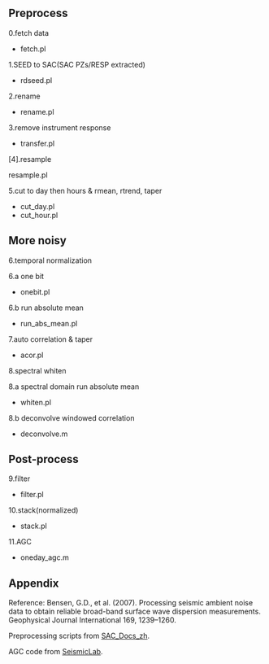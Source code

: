 ## Preprocess

0.fetch data

- fetch.pl

1.SEED to SAC(SAC PZs/RESP extracted)

- rdseed.pl

2.rename

- rename.pl

3.remove instrument response

- transfer.pl

[4].resample

resample.pl

5.cut to day then hours & rmean, rtrend, taper

- cut_day.pl
- cut_hour.pl

## More noisy

6.temporal normalization

6.a one bit

- onebit.pl

6.b run absolute mean

- run_abs_mean.pl

7.auto correlation & taper

- acor.pl

8.spectral whiten

8.a spectral domain run absolute mean

- whiten.pl

8.b deconvolve windowed correlation

- deconvolve.m

## Post-process

9.filter

- filter.pl

10.stack(normalized)

- stack.pl

11.AGC

- oneday_agc.m

## Appendix

Reference: Bensen, G.D., et al. (2007). Processing seismic ambient noise data to obtain reliable broad-band surface wave dispersion measurements. Geophysical Journal International 169, 1239–1260.

Preprocessing scripts from [SAC_Docs_zh](https://github.com/seisman/SAC_Docs_zh).

AGC code from [SeismicLab](http://seismic-lab.physics.ualberta.ca/).
